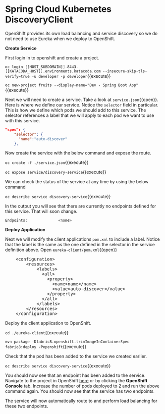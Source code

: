 # Spring Cloud Kubernetes DiscoveryClient

OpenShift provides its own load balancing and service discovery so we do not need to use Eureka when we deploy to OpenShift.  

**Create Service**

First login in to openshift and create a project.

``oc login [[HOST_SUBDOMAIN]]-8443-[[KATACODA_HOST]].environments.katacoda.com --insecure-skip-tls-verify=true -u developer -p developer``{{execute}}

``oc new-project fruits --display-name="Dev - Spring Boot App"``{{execute}}

Next we will need to create a service. Take a look at ``service.json``{{open}}. Here is where we define our service. Notice the `selector` field in particular. This is how we define which pods we should add to this service. The selector references a label that we will apply to each pod we want to use with this service. 

```json
"spec": {
    "selector": {
      "name":"auto-discover"
    },
```

Now create the service with the below command and expose the route. 
    
``oc create -f ./service.json``{{execute}}

``oc expose service/discovery-service``{{execute}}

We can check the status of the service at any time by using the below command

``oc describe service discovery-service``{{execute}}

In the output you will see that there are currently no endpoints defined for this service. That will soon change. 

`Endpoints:              <none>`

**Deploy Application**

Next we will modify the client applications `pom.xml` to include a label. Notice that the label is the same as the one defined in the selector in the service definition above. Open ``eureka-client/pom.xml``{{open}}

<pre class="file" data-filename="eureka-client/pom.xml" data-target="insert" data-marker="<!-- TODO: Add label here-->">
    &lt;configuration&gt;
        &lt;resources&gt;
            &lt;labels&gt; 
              &lt;all&gt; 
                &lt;property&gt; 
                  &lt;name&gt;name&lt;/name&gt;
                  &lt;value&gt;auto-discover&lt;/value&gt;
                &lt;/property&gt;
              &lt;/all&gt;
            &lt;/labels&gt;
        &lt;/resources&gt;
    &lt;/configuration&gt;
</pre>

Deploy the client application to OpenShift.

``cd ./eureka-client``{{execute}}

``mvn package -Dfabric8.openshift.trimImageInContainerSpec fabric8:deploy -Popenshift``{{execute}}

Check that the pod has been added to the service we created earlier. 

``oc describe service discovery-service``{{execute}}

You should now see that an endpoint has been added to the service. Navigate to the project in OpenShift [here](http://[[HOST_SUBDOMAIN]]-8443-[[KATACODA_HOST]].environments.katacoda.com/console/project/fruits/overview) or by clicking the **OpenShift Console** tab. Increase the number of pods deployed to 2 and run the above command again. You should now see that the service has two endpoints. 

The service will now automatically route to and perform load balancing for these two endpoints.


<!-- [here](http://discovery-service-fruits.[[HOST_SUBDOMAIN]]-80-[[KATACODA_HOST]].environments.katacoda.com) -->
